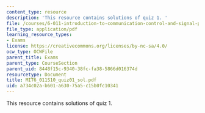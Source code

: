 ```yaml
---
content_type: resource
description: 'This resource contains solutions of quiz 1. '
file: /courses/6-011-introduction-to-communication-control-and-signal-processing-spring-2010/a734c02ab601a63075a5c15b0fc10341_MIT6_011S10_quiz01_sol.pdf
file_type: application/pdf
learning_resource_types:
- Exams
license: https://creativecommons.org/licenses/by-nc-sa/4.0/
ocw_type: OCWFile
parent_title: Exams
parent_type: CourseSection
parent_uid: 8448f15c-9340-38fc-fa38-5866d016374d
resourcetype: Document
title: MIT6_011S10_quiz01_sol.pdf
uid: a734c02a-b601-a630-75a5-c15b0fc10341
---
```

This resource contains solutions of quiz 1. 